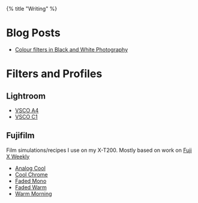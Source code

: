 {% title "Writing" %}

# Blog Posts

- [Colour filters in Black and White Photography](/blog/2020/07-04/filtering-in-bw)

# Filters and Profiles

## Lightroom

- [VSCO A4](/photography/lightroom/vsco-a4)
- [VSCO C1](/photography/lightroom/vsco-c1)

## Fujifilm

Film simulations/recipes I use on my X-T200. Mostly based on work on [Fuji X Weekly](https://fujixweekly.com/recipes/)

- [Analog Cool](/photography/fujifilm/analog-cool)
- [Cool Chrome](/photography/fujifilm/cool-chrome)
- [Faded Mono](/photography/fujifilm/faded-mono)
- [Faded Warm](/photography/fujifilm/faded-warm)
- [Warm Morning](/photography/fujifilm/warm-morning)